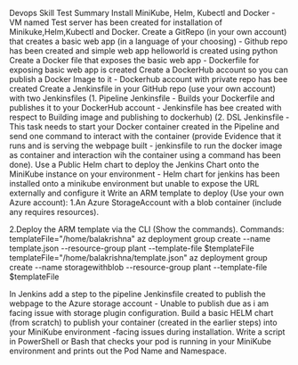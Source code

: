 Devops Skill Test Summary
Install MiniKube, Helm, Kubectl and Docker - VM named Test server has been created for installation of Minikuke,Helm,Kubectl and Docker.
Create a GitRepo (in your own account) that creates a basic web app (in a language of your choosing) - Github repo has been created and simple web app helloworld is created using python 
Create a Docker file that exposes the basic web app - Dockerfile for exposing basic web app is created 
Create a DockerHub account so you can publish a Docker Image to it - Dockerhub account with private repo has bee created
Create a Jenkinsfile in your GitHub repo (use your own account) with two Jenkinsfiles (1. Pipeline Jenkinsfile - Builds your Dockerfile and publishes it to your DockerHub account - Jenkinsfile has bee created with respect to Building image and publishing to dockerhub) (2. DSL Jenkinsfile - This task needs to start your Docker container created in the Pipeline and send one command to interact with the container (provide Evidence that it runs and is serving the webpage built - jenkinsfile to run the docker image as container and interaction wih the container using a command has been done).
Use a Public Helm chart to deploy the Jenkins Chart onto the MiniKube instance on your environment - Helm chart for jenkins has been installed onto a minikube environment but unable to expose the URL externally and configure it
Write an ARM template to deploy (Use your own Azure account):
1.An Azure StorageAccount with a blob container (include any requires resources).

2.Deploy the ARM template via the CLI (Show the commands).
Commands:
templateFile="/home/balakrishna"
az deployment group create --name template.json --resource-group plant --template-file $templateFile
templateFile="/home/balakrishna/template.json"
az deployment group create --name storagewithblob  --resource-group plant --template-file $templateFile

In Jenkins add a step to the pipeline Jenkinsfile created to publish the webpage to the Azure storage account - Unable to publish due as i am facing issue with storage plugin configuration.
Build a basic HELM chart (from scratch) to publish your container (created in the earlier steps) into your MiniKube environment -facing issues during installation.
Write a script in PowerShell or Bash that checks your pod is running in your MiniKube environment and prints out the Pod Name and
Namespace. 
